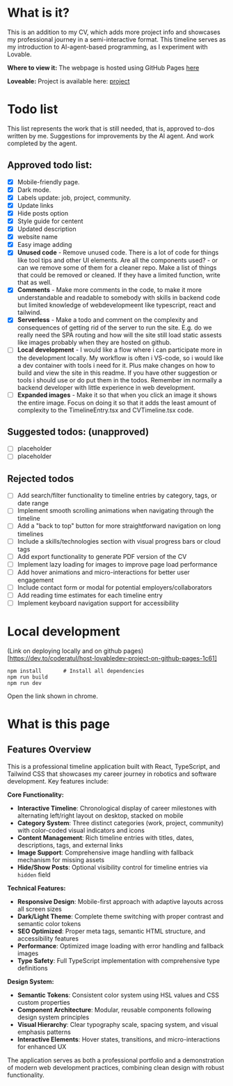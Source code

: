 # What is it?
This is an addition to my CV, which adds more project info and showcases my professional journey in a semi-interactive format.
This timeline serves as my introduction to AI-agent-based programming, as I experiment with Lovable.

**Where to view it:**
The webpage is hosted using GitHub Pages [here](https://skorbiz.github.io/laursen/)

**Loveable:**
Project is available here: [project](https://lovable.dev/projects/fd7da10e-2ae3-463f-8dec-551df21e6461)

# Todo list
This list represents the work that is still needed, that is, approved to-dos written by me. Suggestions for improvements by the AI agent. And work completed by the agent.

## Approved todo list:
- [x] Mobile-friendly page.
- [x] Dark mode.
- [x] Labels update: job, project, community.
- [x] Update links
- [x] Hide posts option
- [x] Style guide for centent
- [x] Updated description
- [x] website name
- [x] Easy image adding
- [x] **Unused code** - Remove unused code. There is a lot of code for things like tool tips and other UI elements. Are all the components used? - or can we remove some of them for a cleaner repo. Make a list of things that could be removed or cleaned. If they have a limited function, write that as well.
- [x] **Comments** - Make more comments in the code, to make it more understandable and readable to somebody with skills in backend code but limited knowledge of webdevelopmeent like typescript, react and tailwind.
- [x] **Serverless** - Make a todo and comment on the complexity and consequences of getting rid of the server to run the site. E.g.  do we really need the  SPA routing and how will the site still load static assests like images probably when they are hosted on github.
- [ ] **Local development** - I would like a flow where i can participate more in the development locally. My workflow is often i VS-code, so i would like a dev container with tools i need for it. Plus make changes on how to build and view the site in this readme. If you have other suggestion or tools i should use or do put them in the todos. Remember im normally a backend developer with little experience in web development.
- [ ] **Expanded images** - Make it so that when you click an image it shows the entire image. Focus on doing it so that it adds the least amount of complexity to the TimelineEntry.tsx and CVTimeline.tsx code.

## Suggested todos: (unapproved)
- [ ] placeholder
- [ ] placeholder 

## Rejected todos
- [ ] Add search/filter functionality to timeline entries by category, tags, or date range
- [ ] Implement smooth scrolling animations when navigating through the timeline
- [ ] Add a "back to top" button for more straightforward navigation on long timelines
- [ ] Include a skills/technologies section with visual progress bars or cloud tags
- [ ] Add export functionality to generate PDF version of the CV
- [ ] Implement lazy loading for images to improve page load performance
- [ ] Add hover animations and micro-interactions for better user engagement
- [ ] Include contact form or modal for potential employers/collaborators
- [ ] Add reading time estimates for each timeline entry
- [ ] Implement keyboard navigation support for accessibility

# Local development
(Link on deploying locally and on github pages)[https://dev.to/coderatul/host-lovabledev-project-on-github-pages-1c61]

```
npm install       # Install all dependencies
npm run build
npm run dev
```

Open the link shown in chrome.

# What is this page

## Features Overview
This is a professional timeline application built with React, TypeScript, and Tailwind CSS that showcases my career journey in robotics and software development. Key features include:

**Core Functionality:**
- **Interactive Timeline**: Chronological display of career milestones with alternating left/right layout on desktop, stacked on mobile
- **Category System**: Three distinct categories (work, project, community) with color-coded visual indicators and icons
- **Content Management**: Rich timeline entries with titles, dates, descriptions, tags, and external links
- **Image Support**: Comprehensive image handling with fallback mechanism for missing assets
- **Hide/Show Posts**: Optional visibility control for timeline entries via `hidden` field

**Technical Features:**
- **Responsive Design**: Mobile-first approach with adaptive layouts across all screen sizes
- **Dark/Light Theme**: Complete theme switching with proper contrast and semantic color tokens
- **SEO Optimized**: Proper meta tags, semantic HTML structure, and accessibility features
- **Performance**: Optimized image loading with error handling and fallback images
- **Type Safety**: Full TypeScript implementation with comprehensive type definitions

**Design System:**
- **Semantic Tokens**: Consistent color system using HSL values and CSS custom properties
- **Component Architecture**: Modular, reusable components following design system principles
- **Visual Hierarchy**: Clear typography scale, spacing system, and visual emphasis patterns
- **Interactive Elements**: Hover states, transitions, and micro-interactions for enhanced UX

The application serves as both a professional portfolio and a demonstration of modern web development practices, combining clean design with robust functionality.
